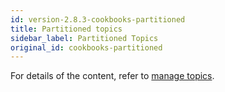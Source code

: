 ```yaml
---
id: version-2.8.3-cookbooks-partitioned
title: Partitioned topics
sidebar_label: Partitioned Topics
original_id: cookbooks-partitioned
---
```

For details of the content, refer to [manage topics](admin-api-topics.md).